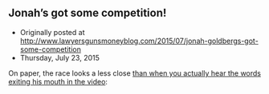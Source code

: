 ## Jonah’s got some competition!

 * Originally posted at http://www.lawyersgunsmoneyblog.com/2015/07/jonah-goldbergs-got-some-competition
 * Thursday, July 23, 2015

On paper, the race looks a less close [than when you actually hear the words exiting his mouth in the video](http://www.salon.com/2015/07/23/perpetrator\_of\_planned\_parenthood\_hoax\_tells\_hannity\_that\_many\_more\_unethically\_edited\_videos\_are\_in\_the\_works/):